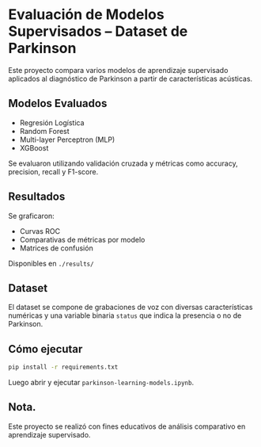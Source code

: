 # Evaluación de Modelos Supervisados – Dataset de Parkinson

Este proyecto compara varios modelos de aprendizaje supervisado aplicados al diagnóstico de Parkinson a partir de características acústicas.



##  Modelos Evaluados

- Regresión Logística
- Random Forest
- Multi-layer Perceptron (MLP)
- XGBoost

Se evaluaron utilizando validación cruzada y métricas como accuracy, precision, recall y F1-score.



##  Resultados

Se graficaron:
- Curvas ROC
- Comparativas de métricas por modelo
- Matrices de confusión

Disponibles en `./results/`


##  Dataset

El dataset se compone de grabaciones de voz con diversas características numéricas y una variable binaria `status` que indica la presencia o no de Parkinson.


##  Cómo ejecutar

```bash
pip install -r requirements.txt
```

Luego abrir y ejecutar `parkinson-learning-models.ipynb`.



##  Nota.

Este proyecto se realizó con fines educativos de análisis comparativo en aprendizaje supervisado.

